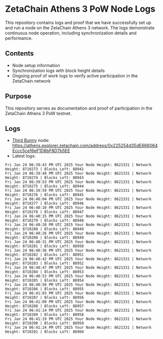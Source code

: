 # ZetaChain Athens 3 PoW Node Logs
This repository contains logs and proof that we have successfully set up and run a node on the ZetaChain Athens 3 network. The logs demonstrate continuous node operation, including synchronization details and performance.

## Contents
- Node setup information
- Synchronization logs with block height details
- Ongoing proof of work logs to verify active participation in the ZetaChain network

## Purpose
This repository serves as documentation and proof of participation in the ZetaChain Athens 3 PoW testnet.

## Logs

- [Third Bunny](https://thirdbunny.xyz/) node: https://athens.explorer.zetachain.com/address/0x225254d35dE666064Eccc5ce16eF1D8bF8D7b5EE
- Latest logs:
```
Fri Jan 24 06:39:43 PM UTC 2025 Your Node Height: 8621331 | Network Height: 8710273 | Blocks Left: 88942
Fri Jan 24 06:39:48 PM UTC 2025 Your Node Height: 8621331 | Network Height: 8710274 | Blocks Left: 88943
Fri Jan 24 06:39:53 PM UTC 2025 Your Node Height: 8621331 | Network Height: 8710275 | Blocks Left: 88944
Fri Jan 24 06:39:59 PM UTC 2025 Your Node Height: 8621331 | Network Height: 8710276 | Blocks Left: 88945
Fri Jan 24 06:40:04 PM UTC 2025 Your Node Height: 8621331 | Network Height: 8710277 | Blocks Left: 88946
Fri Jan 24 06:40:10 PM UTC 2025 Your Node Height: 8621331 | Network Height: 8710278 | Blocks Left: 88947
Fri Jan 24 06:40:15 PM UTC 2025 Your Node Height: 8621331 | Network Height: 8710279 | Blocks Left: 88948
Fri Jan 24 06:40:20 PM UTC 2025 Your Node Height: 8621331 | Network Height: 8710280 | Blocks Left: 88949
Fri Jan 24 06:40:26 PM UTC 2025 Your Node Height: 8621331 | Network Height: 8710280 | Blocks Left: 88949
Fri Jan 24 06:40:31 PM UTC 2025 Your Node Height: 8621331 | Network Height: 8710281 | Blocks Left: 88950
Fri Jan 24 06:40:36 PM UTC 2025 Your Node Height: 8621331 | Network Height: 8710282 | Blocks Left: 88951
Fri Jan 24 06:40:42 PM UTC 2025 Your Node Height: 8621331 | Network Height: 8710283 | Blocks Left: 88952
Fri Jan 24 06:40:47 PM UTC 2025 Your Node Height: 8621331 | Network Height: 8710284 | Blocks Left: 88953
Fri Jan 24 06:40:53 PM UTC 2025 Your Node Height: 8621331 | Network Height: 8710285 | Blocks Left: 88954
Fri Jan 24 06:40:58 PM UTC 2025 Your Node Height: 8621331 | Network Height: 8710286 | Blocks Left: 88955
Fri Jan 24 06:41:03 PM UTC 2025 Your Node Height: 8621331 | Network Height: 8710287 | Blocks Left: 88956
Fri Jan 24 06:41:09 PM UTC 2025 Your Node Height: 8621331 | Network Height: 8710288 | Blocks Left: 88957
Fri Jan 24 06:41:14 PM UTC 2025 Your Node Height: 8621331 | Network Height: 8710289 | Blocks Left: 88958
Fri Jan 24 06:41:19 PM UTC 2025 Your Node Height: 8621331 | Network Height: 8710290 | Blocks Left: 88959
Fri Jan 24 06:41:24 PM UTC 2025 Your Node Height: 8621331 | Network Height: 8710291 | Blocks Left: 88960
```
